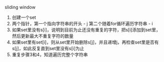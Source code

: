 sliding window 
1. 创建一个set
2. 两个指针，第一个指向字符串的开头 - j
    第二个随着for循环遍历字符串 - i
3. 如果set里没有s[i]，说明到目前为止还没有重复的字符，把s[i]添加到set里，然后更新最大不重复字符的数量
4. 如果set里有set[i]，则从set里开始删除s[j]，并且递增j，再检查set里是否有s[j]，如此反复直到set里没有s[i]为止
5. 重复步骤3和4，知道遍历完整个字符串
